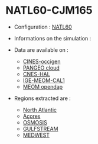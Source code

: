 # NATL60-CJM165

- Configuration : [NATL60](https://github.com/AurelieAlbert/extractions/blob/main/simulations/natl60.md)
- Informations on the simulation : 

- Data are available on :
  - [CINES-occigen](https://github.com/AurelieAlbert/extractions/blob/main/platforms/occigen-NATL60-CJM165.md)
  - [PANGEO cloud](https://github.com/AurelieAlbert/extractions/blob/main/platforms/pangeo-NATL60-CJM165.md)
  - [CNES-HAL](https://github.com/AurelieAlbert/extractions/blob/main/platforms/hal-NATL60-CJM165.md)
  - [IGE-MEOM-CAL1](https://github.com/AurelieAlbert/extractions/blob/main/platforms/cal1-NATL60-CJM165.md)
  - [MEOM opendap](https://github.com/AurelieAlbert/extractions/blob/main/platforms/opendap-NATL60-CJM165.md)
- Regions extracted are :
  - [North Atlantic](https://github.com/AurelieAlbert/extractions/blob/main/regions/NATL-NATL60-CJM165.md)
  - [Açores](https://github.com/AurelieAlbert/extractions/blob/main/regions/ACO-NATL60-CJM165.md)
  - [OSMOSIS](https://github.com/AurelieAlbert/extractions/blob/main/regions/OSMOSIS-NATL60-CJM165.md)
  - [GULFSTREAM](https://github.com/AurelieAlbert/extractions/blob/main/regions/GULFSTREAM-NATL60-CJM165.md)
  - [MEDWEST](https://github.com/AurelieAlbert/extractions/blob/main/regions/MEDWEST-NATL60-CJM165.md)

